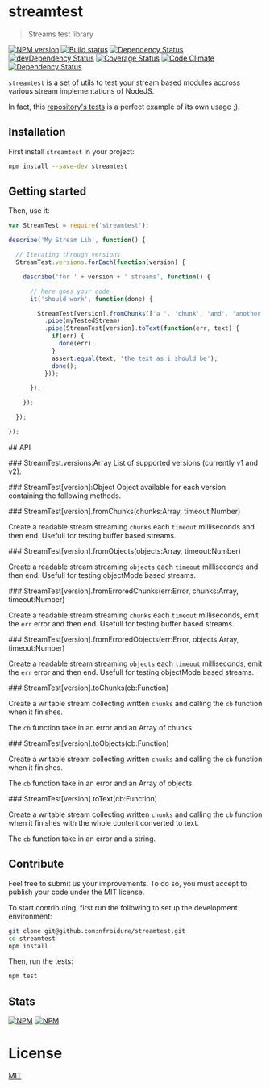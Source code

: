 <!--
# This file is automatically generated by a `metapak`
# module. Do not change it elsewhere, changes would
# be overriden.
-->
# streamtest
> Streams test library

[![NPM version](https://badge.fury.io/js/streamtest.svg)](https://npmjs.org/package/streamtest)
[![Build status](https://secure.travis-ci.org/nfroidure/streamtest.svg)](https://travis-ci.org/nfroidure/streamtest)
[![Dependency Status](https://david-dm.org/nfroidure/streamtest.svg)](https://david-dm.org/nfroidure/streamtest)
[![devDependency Status](https://david-dm.org/nfroidure/streamtest/dev-status.svg)](https://david-dm.org/nfroidure/streamtest#info=devDependencies)
[![Coverage Status](https://coveralls.io/repos/nfroidure/streamtest/badge.svg?branch=master)](https://coveralls.io/r/nfroidure/streamtest?branch=master)
[![Code Climate](https://codeclimate.com/github/nfroidure/streamtest.svg)](https://codeclimate.com/github/nfroidure/streamtest)
[![Dependency Status](https://dependencyci.com/github/nfroidure/streamtest/badge)](https://dependencyci.com/github/nfroidure/streamtest)

`streamtest` is a set of utils to test your stream based modules accross various
 stream implementations of NodeJS.

In fact, this [repository's tests](https://github.com/nfroidure/streamtest/blob/master/tests/index.mocha.js)
 is a perfect example of its own usage ;).

## Installation

First install `streamtest` in your project:
```sh
npm install --save-dev streamtest
```

## Getting started

Then, use it:

```js
var StreamTest = require('streamtest');

describe('My Stream Lib', function() {

  // Iterating through versions
  StreamTest.versions.forEach(function(version) {

    describe('for ' + version + ' streams', function() {

      // here goes your code
      it('should work', function(done) {

        StreamTest[version].fromChunks(['a ', 'chunk', 'and', 'another'])
          .pipe(myTestedStream)
          .pipe(StreamTest[version].toText(function(err, text) {
            if(err) {
              done(err);
            }
            assert.equal(text, 'the text as i should be');
            done();
          }));

      });

    });

  });

});
```


## API

### StreamTest.versions:Array
List of supported versions (currently v1 and v2).

### StreamTest[version]:Object
Object available for each version containing the following methods.

### StreamTest[version].fromChunks(chunks:Array, timeout:Number)

Create a readable stream streaming `chunks` each `timeout` milliseconds and then
 end. Usefull for testing buffer based streams.

### StreamTest[version].fromObjects(objects:Array, timeout:Number)

Create a readable stream streaming `objects` each `timeout` milliseconds and
 then end. Usefull for testing objectMode based streams.

### StreamTest[version].fromErroredChunks(err:Error, chunks:Array, timeout:Number)

Create a readable stream streaming `chunks` each `timeout` milliseconds, emit
 the `err` error and then end. Usefull for testing buffer based streams.

### StreamTest[version].fromErroredObjects(err:Error, objects:Array, timeout:Number)

Create a readable stream streaming `objects` each `timeout` milliseconds, emit
 the `err` error and then end. Usefull for testing objectMode based streams.

### StreamTest[version].toChunks(cb:Function)

Create a writable stream collecting written `chunks` and calling the `cb`
 function when it finishes.

The `cb` function take in an error and an Array of chunks.

### StreamTest[version].toObjects(cb:Function)

Create a writable stream collecting written `chunks` and calling the `cb`
 function when it finishes.

The `cb` function take in an error and an Array of objects.

### StreamTest[version].toText(cb:Function)

Create a writable stream collecting written `chunks` and calling the `cb`
 function when it finishes with the whole content converted to text.

The `cb` function take in an error and a string.

## Contribute

Feel free to submit us your improvements. To do so, you must accept to publish
 your code under the MIT license.

To start contributing, first run the following to setup the development
 environment:
```sh
git clone git@github.com:nfroidure/streamtest.git
cd streamtest
npm install
```

Then, run the tests:
```sh
npm test
```

## Stats
[![NPM](https://nodei.co/npm/streamtest.png?downloads=true&stars=true)](https://nodei.co/npm/streamtest/)
[![NPM](https://nodei.co/npm-dl/streamtest.png)](https://nodei.co/npm/streamtest/)

# License
[MIT](https://github.com/nfroidure/streamtest/blob/master/LICENSE)
